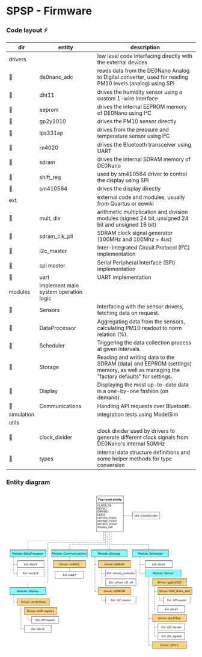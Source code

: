# SPSP - Firmware

### Code layout :zap:

dir | entity | description
--- | --- | ---
drivers | | low level code interfacing directly with the external devices
:small_blue_diamond: | de0nano_adc | reads data from the DE0Nano Analog to Digital converter, used for reading PM10 levels (analog) using SPI
:small_blue_diamond: | dht11 | drives the humidity sensor using a custom 1-wire interface
:small_blue_diamond: | eeprom | drives the internal EEPROM memory of DE0Nano using I²C
:small_blue_diamond: | gp2y1010 | drives the PM10 sensor directly
:small_blue_diamond: | lps331ap | drives from the pressure and temperature sensor using I²C
:small_blue_diamond: | rn4020 | drives the Bluetooth transceiver using UART
:small_blue_diamond: | sdram | drives the internal SDRAM memory of DE0Nano
:small_blue_diamond: | shift_reg | used by sm410564 driver to control the display using SPI
:small_blue_diamond: | sm410564 | drives the display directly
ext | | external code and modules, usually from Quartus or eewiki
:small_blue_diamond: | mult, div | arithmetic multiplication and division modules (signed 24 bit, unsigned 24 bit and unsigned 16 bit)
:small_blue_diamond: | sdram_clk_pll | SDRAM clock signal generator (100MHz and 100Mhz + 4us)
:small_blue_diamond: | i2c_master | Inter-integrated Circuit Protocol (I²C) implementation
:small_blue_diamond: | spi master | Serial Peripheral Interface (SPI) implementation
:small_blue_diamond: | uart | UART implementation
modules | implement main system operation logic
:small_blue_diamond: | Sensors | Interfacing with the sensor drivers, fetching data on request.
:small_blue_diamond: | DataProcessor | Aggregating data from the sensors, calculating PM10 readout to norm relation (%).
:small_blue_diamond: | Scheduler | Triggering the data collection process at given intervals.
:small_blue_diamond: | Storage | Reading and writing data to the SDRAM (data) and EEPROM (settings) memory, as well as managing the "factory defaults" for settings.
:small_blue_diamond: | Display | Displaying the most up-to-date data in a one-by-one fashion (on demand).
:small_blue_diamond: | Communications | Handling API requests over Bluetooth.
simulation | | integration tests using ModelSim
utils | |
:small_blue_diamond: | clock_divider | clock divider used by drivers to generate different clock signals from DE0Nano's internal 50MHz
:small_blue_diamond: | types | internal data structure definitions and some helper methods for type conversion

### Entity diagram

![entity diagram](../../img/VHDL-entity-layout.png)
